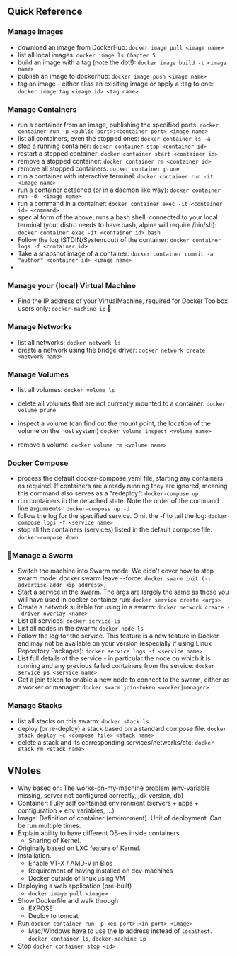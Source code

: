 ## Quick Reference

### Manage images

- download an image from DockerHub: `docker image pull <image name>`
- list all local images: `docker image ls Chapter 5`
- build an image with a tag (note the dot!): `docker image build -t <image name>`
- publish an image to dockerhub: `docker image push <image name>`
- tag an image - either alias an exisiting image or apply a :tag to one: `docker image tag <image id> <tag name>`

### Manage Containers 

- run a container from an image, publishing the specified ports: `docker container run -p <public port>:<container port> <image name>`
- list all containers, even the stopped ones: `docker container ls -a`
- stop a running container: `docker container stop <container id>`
- restart a stopped container: `docker container start <container id> `
- remove a stopped container: `docker container rm <container id> `
- remove all stopped containers: `docker container prune`
- run a container with interactive terminal: `docker container run -it  <image name> `
- run a container detached (or in a daemon like way): `docker container run -d  <image name>`
- run a command in a container: `docker container exec -it <container id> <command>`
- special form of the above, runs a bash shell, connected to your local terminal (your distro needs to have bash, alpine will require /bin/sh): `docker container exec -it <container id> bash`
- Follow the log (STDIN/System.out) of the container: `docker container logs -f <container id>`
- Take a snapshot image of a container: `docker container commit -a "author" <container id> <image name>`
- 
### Manage your (local) Virtual Machine

- Find the IP address of your VirtualMachine, required for Docker Toolbox users only: `docker-machine ip`

### Manage Networks

- list all networks: `docker network ls`
- create a network using the bridge driver: `docker network create <network name>`

### Manage Volumes

- list all volumes: `docker volume ls`

- delete all volumes that are not currently mounted to a container: `docker volume prune`
- inspect a volume (can find out the mount point, the location of the volume on the host system) `docker volume inspect <volume name>`
- remove a volume: `docker volume rm <volume name>`

### Docker Compose

- process the default docker-compose.yaml file, starting any containers as required. If containers are already running they are ignored, meaning this command also serves as a "redeploy": `docker-compose up`
- run containers in the detached state. Note the order of the command line arguments!: `docker-compose up -d`
- follow the log for the specified service. Omit the -f to tail the log: `docker-compose logs -f <service name>`
- stop all the containers (services) listed in the default compose file: `docker-compose down`

### Manage a Swarm

- Switch the machine into Swarm mode. We didn't cover how to stop swarm mode: docker swarm leave --force: `docker swarm init (--advertise-addr <ip address>)`
- Start a service in the swarm. The args are largely the same as those you will have used in docker container run: `docker service create <args>`
- Create a network suitable for using in a swarm: `docker network create --driver overlay <name>`
- List all services: `docker service ls` 
- List all nodes in the swarm: `docker node ls `
- Follow the log for the service. This feature is a new feature in Docker and may not be available on your version (especially if using Linux Repository Packages): `docker service logs -f <service name>`
- List full details of the service - in particular the node on which it is running and any previous failed containers from the service: `docker service ps <service name>`
- Get a join token to enable a new node to connect to the swarm, either as a worker or manager: `docker swarm join-token <worker|manager>`

### Manage Stacks

- list all stacks on this swarm: `docker stack ls`
- deploy (or re-deploy) a stack based on a standard compose file: `docker stack deploy -c <compose file> <stack name>`
-  delete a stack and its corresponding services/networks/etc: `docker stack rm <stack name>`


## VNotes

- Why based on: The works-on-my-machine problem (env-variable missing, server not configured correctly, jdk version, db)
- Container: Fully self contained environment (servers + apps + configuration + env variables, ...)
- Image: Definition of container (environment). Unit of deployment. Can be run multiple times.
- Explain ability to have different OS-es inside containers. 
  - Sharing of Kernel.
- Originally based on LXC feature of Kernel. 
- Installation.
  - Enable VT-X / AMD-V in Bios
  - Requirement of having installed on dev-machines
  - Docker outside of linux using VM
- Deploying a web application (pre-built)
  - `docker image pull <image>`
- Show Dockerfile and walk through 
  - EXPOSE 
  - Deploy to tomcat 
- Run `docker container run -p <ex-port>:<in-port> <image>`
  - Mac/Windows have to use the Ip address instead of `localhost`.  `docker container ls`, `docker-machine ip`
- Stop `docker container stop <id>`